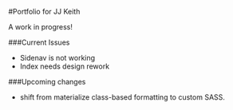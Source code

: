 #Portfolio for JJ Keith

A work in progress!

###Current Issues
* Sidenav is not working
* Index needs design rework


###Upcoming changes
* shift from materialize class-based formatting to custom SASS.
